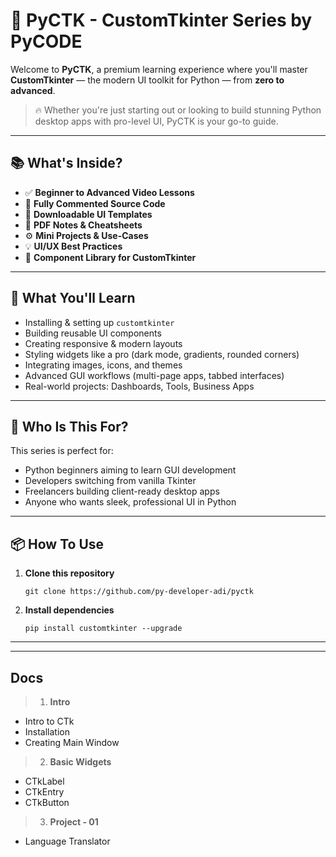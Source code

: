 # 🚀 PyCTK - CustomTkinter Series by PyCODE

Welcome to **PyCTK**, a premium learning experience where you'll master **CustomTkinter** — the modern UI toolkit for Python — from **zero to advanced**.

> 🔥 Whether you're just starting out or looking to build stunning Python desktop apps with pro-level UI, PyCTK is your go-to guide.

---

## 📚 What's Inside?

- ✅ **Beginner to Advanced Video Lessons**
- 🧩 **Fully Commented Source Code**
- 📁 **Downloadable UI Templates**
- 📌 **PDF Notes & Cheatsheets**
- ⚙️ **Mini Projects & Use-Cases**
- 💡 **UI/UX Best Practices**
- 🎨 **Component Library for CustomTkinter**

---

## 🧠 What You'll Learn

- Installing & setting up `customtkinter`
- Building reusable UI components
- Creating responsive & modern layouts
- Styling widgets like a pro (dark mode, gradients, rounded corners)
- Integrating images, icons, and themes
- Advanced GUI workflows (multi-page apps, tabbed interfaces)
- Real-world projects: Dashboards, Tools, Business Apps

---

## 🧰 Who Is This For?

This series is perfect for:

- Python beginners aiming to learn GUI development  
- Developers switching from vanilla Tkinter  
- Freelancers building client-ready desktop apps  
- Anyone who wants sleek, professional UI in Python

---

## 📦 How To Use

1. **Clone this repository**
    ```shell
    git clone https://github.com/py-developer-adi/pyctk
    ```

2. **Install dependencies**

    ```shell
    pip install customtkinter --upgrade
    ```

---
---

## Docs

> 1. **Intro**

- Intro to CTk
- Installation
- Creating Main Window

> 2. **Basic Widgets**

- CTkLabel
- CTkEntry
- CTkButton

> 3. **Project - 01**

- Language Translator